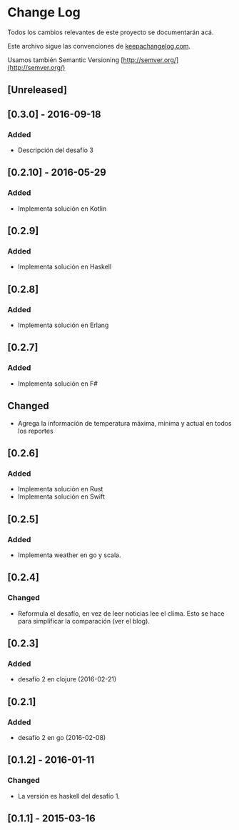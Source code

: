# Change Log

Todos los cambios relevantes de este proyecto se documentarán acá.

Este archivo sigue las convenciones de [keepachangelog.com](http://keepachangelog.com/).

Usamos también Semantic Versioning [http://semver.org/](http://semver.org/)

## [Unreleased]

## [0.3.0] - 2016-09-18

### Added

- Descripción del desafío 3

## [0.2.10] - 2016-05-29

### Added
- Implementa solución en Kotlin

## [0.2.9]

### Added
- Implementa solución en Haskell

## [0.2.8]

### Added
- Implementa solución en Erlang

## [0.2.7]

### Added
- Implementa solución en F#

## Changed
- Agrega la información de temperatura máxima, mínima y actual en todos los reportes

## [0.2.6]

### Added
- Implementa solución en Rust
- Implementa solución en Swift

## [0.2.5]

### Added

- Implementa weather en go y scala.

## [0.2.4]

### Changed

- Reformula el desafío, en vez de leer noticias lee el clima. Esto se hace para simplificar la comparación (ver el blog).

## [0.2.3]

### Added

- desafío 2 en clojure (2016-02-21)

## [0.2.1] 

### Added

- desafío 2 en go (2016-02-08)

## [0.1.2] - 2016-01-11

### Changed

- La versión es haskell del desafío 1.

## [0.1.1] - 2015-03-16


